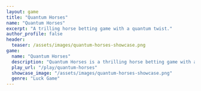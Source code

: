 ```yaml
---
layout: game
title: "Quantum Horses"
name: "Quantum Horses"
excerpt: "A trilling horse betting game with a quantum twist."
author_profile: false
header:
  teaser: /assets/images/quantum-horses-showcase.png
game:
  name: "Quantum Horses"
  description: "Quantum Horses is a thrilling horse betting game with a quantum twist. The game is inspired by the classic horse betting game. The goal of the game is to bet on the horse that will win the race."
  play_url: "/play/quantum-horses"
  showcase_image: "/assets/images/quantum-horses-showcase.png"
  genre: "Luck Game"
---
```

